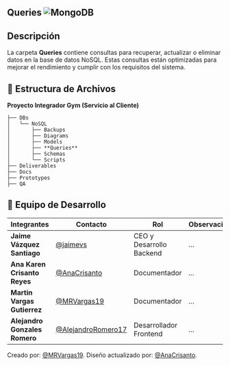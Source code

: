 ##  Queries ![MongoDB](https://img.shields.io/badge/MongoDB-%234ea94b.svg?style=for-the-badge&logo=mongodb&logoColor=white)
##  Descripción
La carpeta **Queries** contiene consultas para recuperar, actualizar o eliminar datos en la base de datos NoSQL. Estas consultas están optimizadas para mejorar el rendimiento y cumplir con los requisitos del sistema.

## 📁 **Estructura de Archivos**
**Proyecto Integrador Gym (Servicio al Cliente)**

```plaintext
├── DBs
│   └── NoSQL
│       ├── Backups
│       ├── Diagrams
│       ├── Models
│       ├── **Queries**
│       ├── Schemas
│       └── Scripts
├── Deliverables
├── Docs
├── Prototypes
├── QA
```

## 👥 **Equipo de Desarrollo**

| Integrantes                   | Contacto                                                   | Rol                      | Observaciones |
| ----------------------------- | ---------------------------------------------------------- | ------------------------ | ------------- |
| **Jaime Vázquez Santiago**    | [@jaimevs](https://github.com/jaimevs)                     | CEO y Desarrollo Backend | ...           |
| **Ana Karen Crisanto Reyes** | [@AnaCrisanto](https://github.com/AnaCrisanto)             | Documentador             | ...           |
| **Martin Vargas Gutierrez**   | [@MRVargas19](https://github.com/MRVargas19)               | Documentador             | ...           |
| **Alejandro Gonzales Romero** | [@AlejandroRomero17](https://github.com/AlejandroRomero17) | Desarrollador Frontend   | ...           |


Creado por: [@MRVargas19](https://github.com/MRVargas19).
Diseño actualizado por: [@AnaCrisanto](https://github.com/AnaCrisanto).
